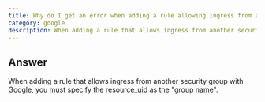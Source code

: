 ```yaml
---
title: Why do I get an error when adding a rule allowing ingress from another security group?
category: google
description: When adding a rule that allows ingress from another security group with Google, you must specify the resource_uid as the "group name".
---
```


## Answer

When adding a rule that allows ingress from another security group with Google, you must specify the resource_uid as the "group name".
